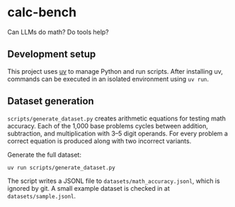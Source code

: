 # calc-bench

Can LLMs do math? Do tools help?

## Development setup

This project uses [uv](https://github.com/astral-sh/uv) to manage Python
and run scripts. After installing uv, commands can be executed in an
isolated environment using `uv run`.

## Dataset generation

`scripts/generate_dataset.py` creates arithmetic equations for testing
math accuracy. Each of the 1,000 base problems cycles between addition,
subtraction, and multiplication with 3–5 digit operands. For every
problem a correct equation is produced along with two incorrect
variants.

Generate the full dataset:

```bash
uv run scripts/generate_dataset.py
```

The script writes a JSONL file to `datasets/math_accuracy.jsonl`, which
is ignored by git. A small example dataset is checked in at
`datasets/sample.jsonl`.
